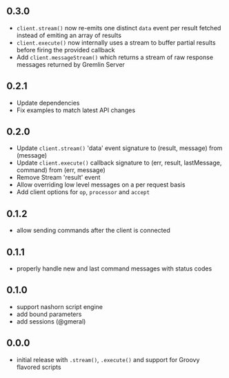 ## 0.3.0
- `client.stream()` now re-emits one distinct `data` event per result fetched instead of emiting an array of results
- `client.execute()` now internally uses a stream to buffer partial results before firing the provided callback
- Add `client.messageStream()` which returns a stream of raw response messages returned by Gremlin Server

## 0.2.1
- Update dependencies
- Fix examples to match latest API changes

## 0.2.0
- Update `client.stream()` 'data' event signature to (result, message) from (message)
- Update `client.execute()` callback signature to (err, result, lastMessage, command) from (err, message)
- Remove Stream 'result' event
- Allow overriding low level messages on a per request basis
- Add client options for `op`, `processor` and `accept`

## 0.1.2
- allow sending commands after the client is connected

## 0.1.1
- properly handle new and last command messages with status codes

## 0.1.0
- support nashorn script engine
- add bound parameters
- add sessions (@gmeral)

## 0.0.0
- initial release with `.stream()`, `.execute()` and support for Groovy flavored scripts